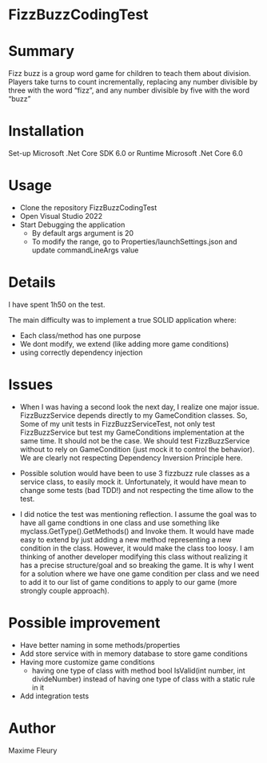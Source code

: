 # FizzBuzzCodingTest


# Summary
Fizz buzz is a group word game for children to teach them about division. Players take turns to count incrementally, replacing any number divisible by three with the word “fizz”, and any number divisible by five with the word “buzz”

# Installation
Set-up Microsoft .Net Core SDK 6.0 or Runtime Microsoft .Net Core 6.0

# Usage
- Clone the repository FizzBuzzCodingTest
- Open Visual Studio 2022
- Start Debugging the application
	- By default args argument is 20
	- To modify the range, go to Properties/launchSettings.json and update commandLineArgs value

# Details
I have spent 1h50 on the test. 

The main difficulty was to implement a true SOLID application where:
- Each class/method has one purpose
- We dont modify, we extend (like adding more game conditions)
- using correctly dependency injection

# Issues
- When I was having a second look the next day, I realize one major issue. FizzBuzzService depends directly to my GameCondition classes. So, Some of my unit tests in FizzBuzzServiceTest, not only test FizzBuzzService but test my GameConditions implementation at the same time. It should not be the case. We should test FizzBuzzService without to rely on GameCondition (just mock it to control the behavior). We are clearly not respecting Dependency Inversion Principle here.
- Possible solution would have been to use 3 fizzbuzz rule classes as a service class, to easily mock it. Unfortunately, it would have mean to change some tests (bad TDD!) and not respecting the time allow to the test.

- I did notice the test was mentioning reflection. I assume the goal was to have all game condtions in one class and use something like myclass.GetType().GetMethods() and Invoke them. It would have made easy to extend by just adding a new method representing a new condition in the class. However, it would make the class too loosy. I am thinking of another developer modifying this class without realizing it has a precise structure/goal and so breaking the game. It is why I went for a solution where we have one game condition per class and we need to add it to our list of game conditions to apply to our game (more strongly couple approach).

# Possible improvement
- Have better naming in some methods/properties
- Add store service with in memory database to store game conditions
- Having more customize game conditions 
	- having one type of class with method bool IsValid(int number, int divideNumber) instead of having one type of class with a static rule in it
- Add integration tests

# Author
Maxime Fleury
